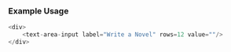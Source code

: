 ### Example Usage

```js
<div>
    <text-area-input label="Write a Novel" rows=12 value=""/>
</div>
```
